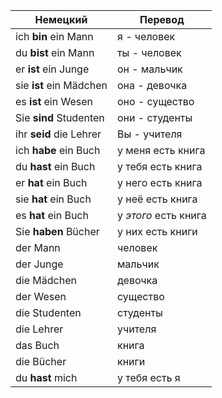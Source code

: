 Немецкий                | Перевод
------------------------|--------
ich **bin** ein Mann    | я - человек
du **bist** ein Mann    | ты - человек
er **ist** ein Junge    | он - мальчик
sie **ist** ein Mädchen | она - девочка
es **ist** ein Wesen    | оно - существо
Sie **sind** Studenten  | они - студенты
ihr **seid** die Lehrer | Вы - учителя
ich **habe** ein Buch   | у меня есть книга
du **hast** ein Buch    | у тебя есть книга
er **hat** ein Buch     | у него есть книга
sie **hat** ein Buch    | у неё есть книга
es **hat** ein Buch     | у _этого_ есть книга
Sie **haben** Bücher    | у них есть книги
der Mann                | человек
der Junge               | мальчик
die Mädchen             | девочка
der Wesen               | существо
die Studenten           | студенты
die Lehrer              | учителя
das Buch                | книга
die Bücher              | книги
du **hast** mich        | у тебя есть я
